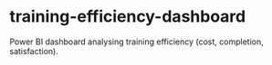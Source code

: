 # training-efficiency-dashboard
Power BI dashboard analysing training efficiency (cost, completion, satisfaction).
